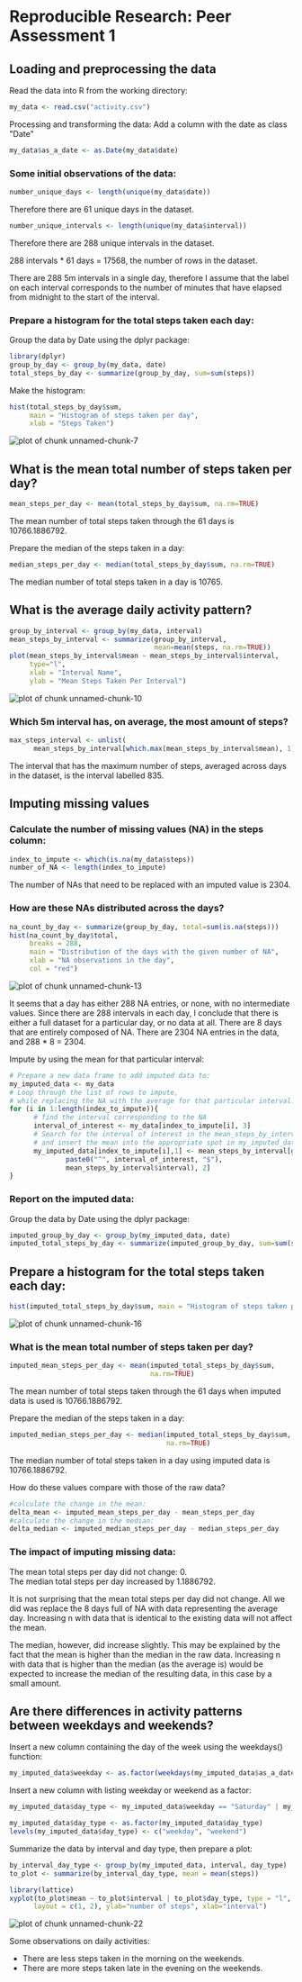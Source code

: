 

# Reproducible Research: Peer Assessment 1
## Loading and preprocessing the data
Read the data into R from the working directory:

```r
my_data <- read.csv("activity.csv")
```

Processing and transforming the data:
Add a column with the date as class "Date"

```r
my_data$as_a_date <- as.Date(my_data$date)
```
### Some initial observations of the data:

```r
number_unique_days <- length(unique(my_data$date))
```
Therefore there are 61 unique days in the dataset.

```r
number_unique_intervals <- length(unique(my_data$interval))
```
Therefore there are 288 unique intervals in the dataset.

288 intervals * 61 days = 17568, the number of rows in the dataset.

There are 288 5m intervals in a single day, therefore I assume that the label on each interval corresponds to the number of minutes that have elapsed from midnight to the start of the interval.

### Prepare a histogram for the total steps taken each day:

Group the data by Date using the dplyr package:

```r
library(dplyr)
group_by_day <- group_by(my_data, date)
total_steps_by_day <- summarize(group_by_day, sum=sum(steps))
```

Make the histogram:


```r
hist(total_steps_by_day$sum, 
     main = "Histogram of steps taken per day", 
     xlab = "Steps Taken")
```

![plot of chunk unnamed-chunk-7](figure/unnamed-chunk-7-1.png) 
  
## What is the mean total number of steps taken per day?

```r
mean_steps_per_day <- mean(total_steps_by_day$sum, na.rm=TRUE)
```
The mean number of total steps taken through the 61 days is 10766.1886792.

Prepare the median of the steps taken in a day:

```r
median_steps_per_day <- median(total_steps_by_day$sum, na.rm=TRUE)
```
The median number of total steps taken in a day is 10765.

## What is the average daily activity pattern?

```r
group_by_interval <- group_by(my_data, interval)
mean_steps_by_interval <- summarize(group_by_interval, 
                                    mean=mean(steps, na.rm=TRUE))
plot(mean_steps_by_interval$mean ~ mean_steps_by_interval$interval, 
     type="l", 
     xlab = "Interval Name", 
     ylab = "Mean Steps Taken Per Interval")
```

![plot of chunk unnamed-chunk-10](figure/unnamed-chunk-10-1.png) 

### Which 5m interval has, on average, the most amount of steps?

```r
max_steps_interval <- unlist(
      mean_steps_by_interval[which.max(mean_steps_by_interval$mean), 1])
```
The interval that has the maximum number of steps, averaged across days in the dataset, is the interval labelled 835.


## Imputing missing values
### Calculate the number of missing values (NA) in the steps column:

```r
index_to_impute <- which(is.na(my_data$steps))
number_of_NA <- length(index_to_impute)
```
The number of NAs that need to be replaced with an imputed value is 2304.

### How are these NAs distributed across the days?


```r
na_count_by_day <- summarize(group_by_day, total=sum(is.na(steps)))
hist(na_count_by_day$total, 
     breaks = 288, 
     main = "Distribution of the days with the given number of NA", 
     xlab = "NA observations in the day", 
     col = "red")
```

![plot of chunk unnamed-chunk-13](figure/unnamed-chunk-13-1.png) 

It seems that a day has either 288 NA entries, or none, with no intermediate values. Since there are 288 intervals in each day, I conclude that there is either a full dataset for a particular day, or no data at all. There are 8 days that are entirely composed of NA.  There are 2304 NA entries in the data, and 288 * 8 = 2304.

Impute by using the mean for that particular interval:


```r
# Prepare a new data frame to add imputed data to:
my_imputed_data <- my_data
# Loop through the list of rows to impute, 
# while replacing the NA with the average for that particular interval:
for (i in 1:length(index_to_impute)){ 
      # find the interval corresponding to the NA
      interval_of_interest <- my_data[index_to_impute[i], 3] 
      # Search for the interval of interest in the mean_steps_by_interval data, 
      # and insert the mean into the appropriate spot in my_imputed_data:
      my_imputed_data[index_to_impute[i],1] <- mean_steps_by_interval[grep(
              paste0("^", interval_of_interest, "$"),
              mean_steps_by_interval$interval), 2]
}
```

### Report on the imputed data:
Group the data by Date using the dplyr package:

```r
imputed_group_by_day <- group_by(my_imputed_data, date)
imputed_total_steps_by_day <- summarize(imputed_group_by_day, sum=sum(steps))
```
## Prepare a histogram for the total steps taken each day:

```r
hist(imputed_total_steps_by_day$sum, main = "Histogram of steps taken per day (with imputed data)", xlab = "Steps Taken")
```

![plot of chunk unnamed-chunk-16](figure/unnamed-chunk-16-1.png) 
  
### What is the mean total number of steps taken per day?

```r
imputed_mean_steps_per_day <- mean(imputed_total_steps_by_day$sum, 
                                   na.rm=TRUE)
```
The mean number of total steps taken through the 61 days when imputed data is used is 10766.1886792. 

Prepare the median of the steps taken in a day:

```r
imputed_median_steps_per_day <- median(imputed_total_steps_by_day$sum, 
                                       na.rm=TRUE)
```
The median number of total steps taken in a day using imputed data is 10766.1886792.

How do these values compare with those of the raw data?

```r
#calculate the change in the mean:
delta_mean <- imputed_mean_steps_per_day - mean_steps_per_day
#calculate the change in the median:
delta_median <- imputed_median_steps_per_day - median_steps_per_day
```

### The impact of imputing missing data:  

The mean total steps per day did not change: 0.  
The median total steps per day increased by 1.1886792.

It is not surprising that the mean total steps per day did not change. All we did was replace the 8 days full of NA with data representing the average day. Increasing n with data that is identical to the existing data will not affect the mean.

The median, however, did increase slightly. This may be explained by the fact that the mean is higher than the median in the raw data. Increasing n with data that is higher than the median (as the average is) would be expected to increase the median of the resulting data, in this case by a small amount.

## Are there differences in activity patterns between weekdays and weekends?

Insert a new column containing the day of the week using the weekdays() function:


```r
my_imputed_data$weekday <- as.factor(weekdays(my_imputed_data$as_a_date))
```

Insert a new column with listing weekday or weekend as a factor:


```r
my_imputed_data$day_type <- my_imputed_data$weekday == "Saturday" | my_imputed_data$weekday == "Sunday"

my_imputed_data$day_type <- as.factor(my_imputed_data$day_type)
levels(my_imputed_data$day_type) <- c("weekday", "weekend")
```

Summarize the data by interval and day type, then prepare a plot:


```r
by_interval_day_type <- group_by(my_imputed_data, interval, day_type)
to_plot <- summarize(by_interval_day_type, mean = mean(steps))

library(lattice)
xyplot(to_plot$mean ~ to_plot$interval | to_plot$day_type, type = "l", 
      layout = c(1, 2), ylab="number of steps", xlab="interval")
```

![plot of chunk unnamed-chunk-22](figure/unnamed-chunk-22-1.png) 


Some observations on daily activities:  

- There are less steps taken in the morning on the weekends.
- There are more steps taken late in the evening on the weekends.



